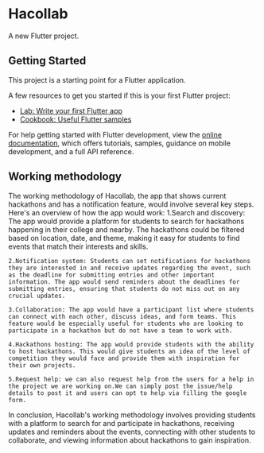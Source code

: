 # Hacollab

A new Flutter project.

## Getting Started

This project is a starting point for a Flutter application.

A few resources to get you started if this is your first Flutter project:

- [Lab: Write your first Flutter app](https://docs.flutter.dev/get-started/codelab)
- [Cookbook: Useful Flutter samples](https://docs.flutter.dev/cookbook)

For help getting started with Flutter development, view the
[online documentation](https://docs.flutter.dev/), which offers tutorials,
samples, guidance on mobile development, and a full API reference.

## Working methodology

 The working methodology of Hacollab, the app that shows current hackathons and has a notification feature, would involve several key steps. Here's an overview of how the app would work:
    1.Search and discovery: The app would provide a platform for students to search for hackathons happening in their college and nearby. The hackathons could be filtered based on location, date, and theme, making it easy for students to find events that match their interests and skills.

    2.Notification system: Students can set notifications for hackathons they are interested in and receive updates regarding the event, such as the deadline for submitting entries and other important information. The app would send reminders about the deadlines for submitting entries, ensuring that students do not miss out on any crucial updates.

    3.Collaboration: The app would have a participant list where students can connect with each other, discuss ideas, and form teams. This feature would be especially useful for students who are looking to participate in a hackathon but do not have a team to work with.

    4.Hackathons hosting: The app would provide students with the ability to host hackathons. This would give students an idea of the level of competition they would face and provide them with inspiration for their own projects.

    5.Request help: we can also request help from the users for a help in the project we are working on.We can simply post the issue/help details to post it and users can opt to help via filling the google form.

In conclusion, Hacollab's working methodology involves providing students with a platform to search for and participate in hackathons, receiving updates and reminders about the events, connecting with other students to collaborate, and viewing information about hackathons to gain inspiration.
